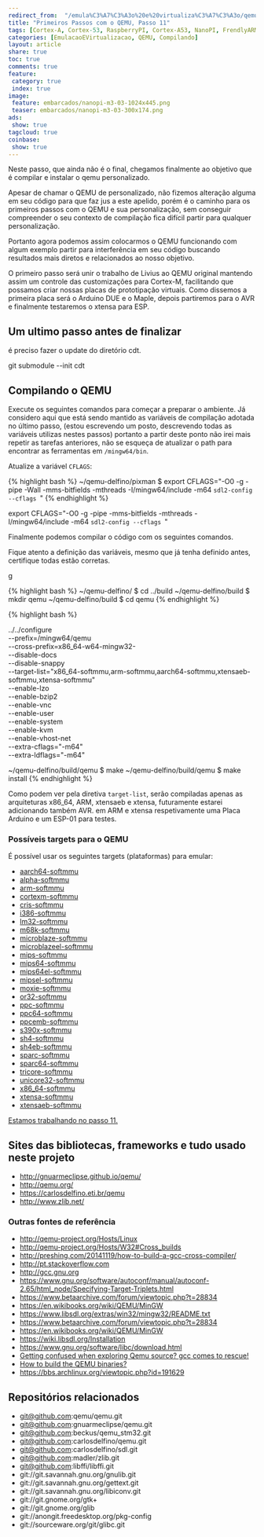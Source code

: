```yaml
---
redirect_from:  "/emula%C3%A7%C3%A3o%20e%20virtualiza%C3%A7%C3%A3o/qemu/compilando/Primeiros_Passos_com_o_QEMU-parte-11/"
title: "Primeiros Passos com o QEMU, Passo 11" 
tags: [Cortex-A, Cortex-53, RaspberryPI, Cortex-A53, NanoPI, FrendlyARM, ARM, Intel, TBB,  Emulação, Virtualização, KVM, QEMU, VMware, VirtualBox, VBox, Hiper-V, Xen, GNU ARM Eclipse, Eclipse, Windows, RTOS, uOS]
categories: [EmulacaoEVirtualizacao, QEMU, Compilando]
layout: article
share: true
toc: true
comments: true
feature:
 category: true
 index: true
image:
 feature: embarcados/nanopi-m3-03-1024x445.png
 teaser: embarcados/nanopi-m3-03-300x174.png
ads: 
 show: true
tagcloud: true
coinbase:
 show: true
---
```

Neste passo, que ainda não é o final, chegamos finalmente ao objetivo que é 
compilar e instalar o qemu personalizado.

<!--more-->

Apesar de chamar o QEMU de personalizado, não fizemos alteração alguma em seu 
código para que faz jus a este apelido, porém é o caminho para os primeiros 
passos com o QEMU e sua personalização, sem conseguir compreender o seu contexto 
de compilação fica difícil partir para qualquer personalização.

Portanto agora podemos assim colocarmos o QEMU funcionando com algum exemplo 
partir para interferência em seu código buscando resultados mais diretos e 
relacionados ao nosso objetivo.

O primeiro passo será unir o trabalho de Livius ao QEMU original mantendo assim 
um controle das customizações para Cortex-M, facilitando que possamos criar 
nossas placas de prototipação virtuais. Como dissemos a primeira placa será o 
Arduino DUE e o Maple, depois partiremos para o AVR e finalmente testaremos o 
xtensa para ESP.

## Um ultimo passo antes de finalizar

é preciso fazer o update do diretório cdt.

git submodule --init cdt


## Compilando o QEMU

Execute os seguintes comandos para começar a preparar o ambiente. Já considero 
aqui que está sendo mantido as variáveis de compilação adotada no último passo, 
(estou escrevendo um posto, descrevendo todas as variáveis utilizas nestes passos)
portanto a partir deste ponto não irei mais repetir as tarefas anteriores, não 
se esqueça de atualizar o path para encontrar as ferramentas em `/mingw64/bin`.

Atualize a variável `CFLAGS`:

{% highlight bash %}
~/qemu-delfino/pixman $ export CFLAGS="-O0 -g -pipe -Wall -mms-bitfields -mthreads -I/mingw64/include -m64 `sdl2-config --cflags `"
{% endhighlight %}

export CFLAGS="-O0 -g -pipe -mms-bitfields -mthreads -I/mingw64/include -m64 `sdl2-config --cflags `"

Finalmente podemos compilar o código com os seguintes comandos.

Fique atento a definição das variáveis, mesmo que já tenha definido antes, 
certifique todas estão corretas.

g

{% highlight bash %}
~/qemu-delfino/ $ cd ../build
~/qemu-delfino/build $ mkdir qemu
~/qemu-delfino/build $ cd qemu
{% endhighlight %}

{% highlight bash %}

 ../../configure \
          --prefix=/mingw64/qemu \
          --cross-prefix=x86_64-w64-mingw32- \
          --disable-docs \
          --disable-snappy \
          --target-list="x86_64-softmmu,arm-softmmu,aarch64-softmmu,xtensaeb-softmmu,xtensa-softmmu" \
          --enable-lzo \
          --enable-bzip2 \
          --enable-vnc \
          --enable-user \
          --enable-system \
          --enable-kvm \
          --enable-vhost-net \
          --extra-cflags="-m64" \
          --extra-ldflags="-m64"



         
~/qemu-delfino/build/qemu $ make
~/qemu-delfino/build/qemu $ make install
{% endhighlight %}

Como podem ver pela diretiva `target-list`, serão compiladas apenas as 
arquiteturas x86_64, ARM, xtensaeb e xtensa, futuramente estarei adicionando 
também AVR. em ARM e xtensa respetivamente uma Placa Arduino e um ESP-01 para 
testes.

### Possíveis targets para o QEMU

É possível usar os seguintes targets (plataformas) para emular:

 * [aarch64-softmmu](/qemu/softmmu/aarch64)
 * [alpha-softmmu](/qemu/softmmu/alpha)
 * [arm-softmmu](/qemu/softmmu/arm)
 * [cortexm-softmmu](/qemu/softmmu/cortexm)
 * [cris-softmmu](/qemu/softmmu/cris)
 * [i386-softmmu](/qemu/softmmu/i386)
 * [lm32-softmmu](/qemu/softmmu/lm32)
 * [m68k-softmmu](/qemu/softmmu/m68k)
 * [microblaze-softmmu](/qemu/softmmu/microblaze) 
 * [microblazeel-softmmu](/qemu/softmmu/microblazeel)
 * [mips-softmmu](/qemu/softmmu/mips)
 * [mips64-softmmu](/qemu/softmmu/mips64)
 * [mips64el-softmmu](/qemu/softmmu/mips64el)
 * [mipsel-softmmu](/qemu/softmmu/mipsel)
 * [moxie-softmmu](/qemu/softmmu/moxie)
 * [or32-softmmu](/qemu/softmmu/or32)
 * [ppc-softmmu](/qemu/softmmu/ppc)
 * [ppc64-softmmu](/qemu/softmmu/ppc64)
 * [ppcemb-softmmu](/qemu/softmmu/ppcemb)
 * [s390x-softmmu](/qemu/softmmu/s390x)
 * [sh4-softmmu](/qemu/softmmu/sh4)
 * [sh4eb-softmmu](/qemu/softmmu/sh4eb)
 * [sparc-softmmu](/qemu/softmmu/sparc)
 * [sparc64-softmmu](/qemu/softmmu/sparc64)
 * [tricore-softmmu](/qemu/softmmu/tricore)
 * [unicore32-softmmu](/qemu/softmmu/unicore32)
 * [x86_64-softmmu](/qemu/softmmu/x86_64)
 * [xtensa-softmmu](/qemu/softmmu/xtensa)
 * [xtensaeb-softmmu](/qemu/softmmu/xtensaeb)
                           



[Estamos trabalhando no passo 11.](http://carlosdelfino.eti.br/emulacaoevirtualizacao/qemu/compilando/Primeiros_Passos_com_o_QEMU-passo-11)

## Sites das bibliotecas, frameworks e tudo usado neste projeto

 * http://gnuarmeclipse.github.io/qemu/
 * http://qemu.org/
 * https://carlosdelfino.eti.br/qemu
 * http://www.zlib.net/

### Outras fontes de referência

 * http://qemu-project.org/Hosts/Linux
 * http://qemu-project.org/Hosts/W32#Cross_builds
 * http://preshing.com/20141119/how-to-build-a-gcc-cross-compiler/
 * http://pt.stackoverflow.com
 * http://gcc.gnu.org 
 * https://www.gnu.org/software/autoconf/manual/autoconf-2.65/html_node/Specifying-Target-Triplets.html
 * https://www.betaarchive.com/forum/viewtopic.php?t=28834
 * https://en.wikibooks.org/wiki/QEMU/MinGW
 * https://www.libsdl.org/extras/win32/mingw32/README.txt
 * https://www.betaarchive.com/forum/viewtopic.php?t=28834
 * https://en.wikibooks.org/wiki/QEMU/MinGW
 * https://wiki.libsdl.org/Installation
 * https://www.gnu.org/software/libc/download.html
 * [Getting confused when exploring Qemu source? gcc comes to rescue!](http://the-hydra.blogspot.com.br/2011/04/getting-confused-when-exploring-qemu.html) 
 * [How to build the QEMU binaries?](http://gnuarmeclipse.github.io/qemu/build-procedure/)
 * https://bbs.archlinux.org/viewtopic.php?id=191629

## Repositórios relacionados

 * git@github.com:qemu/qemu.git
 * git@github.com:gnuarmeclipse/qemu.git
 * git@github.com:beckus/qemu_stm32.git
 * git@github.com:carlosdelfino/qemu.git
 * git@github.com:carlosdelfino/sdl.git
 * git@github.com:madler/zlib.git
 * git@github.com:libffi/libffi.git
 * git://git.savannah.gnu.org/gnulib.git
 * git://git.savannah.gnu.org/gettext.git
 * git://git.savannah.gnu.org/libiconv.git
 * git://git.gnome.org/gtk+
 * git://git.gnome.org/glib
 * git://anongit.freedesktop.org/pkg-config
 * git://sourceware.org/git/glibc.git


